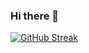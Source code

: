 ### Hi there 👋

[![GitHub Streak](https://streak-stats.demolab.com?user=ZacRayTho&hide_border=true)](https://git.io/streak-stats)
<!--
**ZacRayTho/ZacRayTho** is a ✨ _special_ ✨ repository because its `README.md` (this file) appears on your GitHub profile.

Here are some ideas to get you started:

- 🔭 I’m currently working on ...
- 🌱 I’m currently learning ...
- 👯 I’m looking to collaborate on ...
- 🤔 I’m looking for help with ...
- 💬 Ask me about ...
- 📫 How to reach me: ...
- 😄 Pronouns: ...
- ⚡ Fun fact: ...
-->
